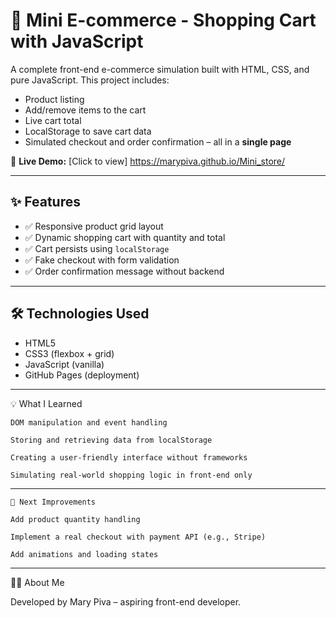 # 🛒 Mini E-commerce - Shopping Cart with JavaScript

A complete front-end e-commerce simulation built with HTML, CSS, and pure JavaScript. This project includes:

- Product listing  
- Add/remove items to the cart  
- Live cart total  
- LocalStorage to save cart data  
- Simulated checkout and order confirmation – all in a **single page**

🔗 **Live Demo:** [Click to view] https://marypiva.github.io/Mini_store/

---

## ✨ Features

- ✅ Responsive product grid layout
- ✅ Dynamic shopping cart with quantity and total
- ✅ Cart persists using `localStorage`
- ✅ Fake checkout with form validation
- ✅ Order confirmation message without backend

---


## 🛠️ Technologies Used

- HTML5
- CSS3 (flexbox + grid)
- JavaScript (vanilla)
- GitHub Pages (deployment)

---

💡 What I Learned

    DOM manipulation and event handling

    Storing and retrieving data from localStorage

    Creating a user-friendly interface without frameworks

    Simulating real-world shopping logic in front-end only

---

    📌 Next Improvements

    Add product quantity handling

    Implement a real checkout with payment API (e.g., Stripe)

    Add animations and loading states

---
🙋‍♀️ About Me

Developed by Mary Piva – aspiring front-end developer.

